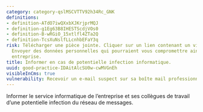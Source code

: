 ```yaml
---
category: category-qslMSCVTTV92h34Rc_GNK
definitions:
- definition-ATdO7iwQXxbXJKrjprMQJ
- definition-g1Eg63B8IHESTScdjVOs0
- definition-B-wRGiO_15xtlfl4ZTa2Q
- definition-TcsXuNslfLLcnhbEFaY3q
risk: Télécharger une pièce jointe. Cliquer sur un lien contenant un virus informatique.
  Envoyer des données personnelles qui pourraient vous compromettre ainsi que votre
  entreprise.
title: Informer en cas de potentielle infection informatique.
uuid: good-practice-IDAitAlcSU0w-cwMVGnEh
visibleInCms: true
vulnerability: Recevoir un e-mail suspect sur sa boîte mail professionnelle.
---
```


Informer le service informatique de l’entreprise et ses collègues de travail d’une potentielle infection du réseau de messages.